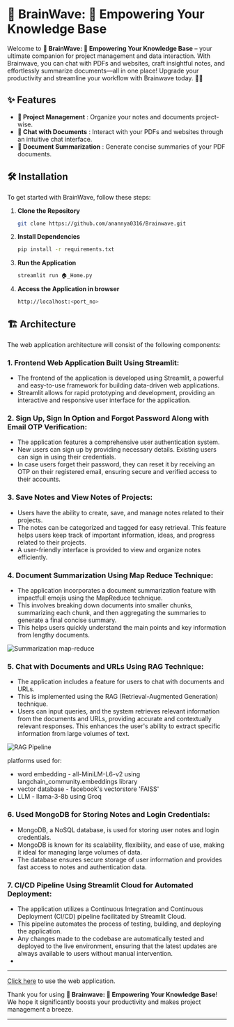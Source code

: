 # 🧠 BrainWave: 🤖 Empowering Your Knowledge Base

Welcome to **🧠 BrainWave: 🤖 Empowering Your Knowledge Base** – your ultimate companion for project management and data interaction. With Brainwave, you can chat with PDFs and websites, craft insightful notes, and effortlessly summarize documents—all in one place! Upgrade your productivity and streamline your workflow with Brainwave today. 🚀💡


## ✨ Features 
- **📂 Project Management** : Organize your notes and documents project-wise.
- **💬 Chat with Documents** : Interact with your PDFs and websites through an intuitive chat interface.
- **📝 Document Summarization** : Generate concise summaries of your PDF documents.


## 🛠️ Installation 
To get started with BrainWave, follow these steps:

1. **Clone the Repository**
    ```bash
    git clone https://github.com/anannya0316/Brainwave.git
    ```

2. **Install Dependencies**
    ```bash
    pip install -r requirements.txt
    ```

3. **Run the Application**
    ```bash
    streamlit run 🏠_Home.py
    ```
    
4. **Access the Application in browser**
   ```bash
   http://localhost:<port_no>
   ```

## 🏗️ Architecture

The web application architecture will consist of the following components:

### 1. Frontend Web Application Built Using Streamlit:

- The frontend of the application is developed using Streamlit, a powerful and easy-to-use framework for building data-driven web applications.
- Streamlit allows for rapid prototyping and development, providing an interactive and responsive user interface for the application.

  
### 2. Sign Up, Sign In Option and Forgot Password Along with Email OTP Verification:

- The application features a comprehensive user authentication system.
- New users can sign up by providing necessary details. Existing users can sign in using their credentials.
- In case users forget their password, they can reset it by receiving an OTP on their registered email, ensuring secure and verified access to their accounts.
  
### 3. Save Notes and View Notes of Projects:

- Users have the ability to create, save, and manage notes related to their projects.
- The notes can be categorized and tagged for easy retrieval. This feature helps users keep track of important information, ideas, and progress related to their projects.
- A user-friendly interface is provided to view and organize notes efficiently.
  
### 4. Document Summarization Using Map Reduce Technique:

- The application incorporates a document summarization feature with impactfull emojis using the MapReduce technique.
- This involves breaking down documents into smaller chunks, summarizing each chunk, and then aggregating the summaries to generate a final concise summary.
- This helps users quickly understand the main points and key information from lengthy documents.

![Summarization map-reduce](https://github.com/user-attachments/assets/dccc4bf9-a461-4f4d-a63d-c622c56e3e30)


### 5. Chat with Documents and URLs Using RAG Technique:

- The application includes a feature for users to chat with documents and URLs.
- This is implemented using the RAG (Retrieval-Augmented Generation) technique.
- Users can input queries, and the system retrieves relevant information from the documents and URLs, providing accurate and contextually relevant responses. This enhances the user's ability to extract specific information from large volumes of text.

![RAG Pipeline](https://github.com/user-attachments/assets/9f549bd2-c162-4464-9a3d-41d6919edf69)

   platforms used for:

   - word embedding - all-MiniLM-L6-v2 using langchain_community.embeddings library
   - vector database - facebook's vectorstore 'FAISS'
   - LLM - llama-3-8b using Groq

### 6. Used MongoDB for Storing Notes and Login Credentials:

- MongoDB, a NoSQL database, is used for storing user notes and login credentials.
- MongoDB is known for its scalability, flexibility, and ease of use, making it ideal for managing large volumes of data.
- The database ensures secure storage of user information and provides fast access to notes and authentication data.

### 7. CI/CD Pipeline Using Streamlit Cloud for Automated Deployment:

- The application utilizes a Continuous Integration and Continuous Deployment (CI/CD) pipeline facilitated by Streamlit Cloud. 
- This pipeline automates the process of testing, building, and deploying the application. 
- Any changes made to the codebase are automatically tested and deployed to the live environment, ensuring that the latest updates are always available to users without manual intervention.
- 
---
[Click here](https://brainwave.streamlit.app/) to use the web application.

Thank you for using **🧠 Brainwave: 🤖 Empowering Your Knowledge Base**! We hope it significantly boosts your productivity and makes project management a breeze.

---
